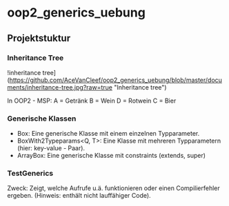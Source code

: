 # oop2_generics_uebung

## Projektstuktur
### Inheritance Tree
!inheritance tree](https://github.com/AceVanCleef/oop2_generics_uebung/blob/master/documents/inheritance-tree.jpg?raw=true "Inheritance tree")

In OOP2 - MSP:
A = Getränk
B = Wein
D = Rotwein
C = Bier

### Generische Klassen
- Box<T>:   Eine generische Klasse mit einem einzelnen Typparameter.
- BoxWith2Typeparams<Q, T>: Eine Klasse mit mehreren Typparametern (hier: key-value - Paar).
- ArrayBox<T extends A>: Eine generische Klasse mit constraints (extends, super)

### TestGenerics
Zweck: Zeigt, welche Aufrufe u.ä. funktionieren oder einen Compilierfehler ergeben. (Hinweis: enthält nicht lauffähiger Code).